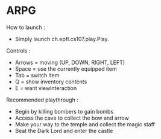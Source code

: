 # ARPG


How to launch :
- Simply launch ch.epfl.cs107.play.Play.

Controls :
- Arrows = moving (UP, DOWN, RIGHT, LEFT)
- Space = use the currently equipped item
- Tab = switch item
- Q = show inventory contents 
- E = want viewInteraction

Recommended playthrough :
- Begin by killing bombers to gain bombs
- Access the cave to collect the bow and arrow
- Make your way to the temple and collect the magic staff
- Beat the Dark Lord and enter the castle
